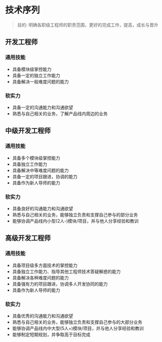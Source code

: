# 技术序列

 > 目的: 明确各职级工程师的职责范围，更好的完成工作，提高，成长与晋升
 
## 开发工程师
 
### 通用技能
 - 具备模块级掌控能力
 - 具备一定的独立工作能力
 - 具备解决一般难度问题的能力
 
 
### 软实力
 - 具备一定的沟通能力和沟通欲望
 - 熟悉与自己相关的业务，了解产品线内周边的业务
 
## 中级开发工程师

### 通用技能
 - 具备多个模块级掌控能力
 - 具备独立工作能力
 - 具备解决中等难度问题的能力
 - 具备一定的项目跟进，协调的能力
 - 具备作为新人导师的能力
 
 
 ### 软实力
 - 具备良好的沟通能力和沟通欲望
 - 熟悉与自己相关的业务，能够独立负责和支撑自己参与的部分业务
 - 能够协调产品线内小型(2人-)模块/项目，并与他人分享经验和教训
 
## 高级开发工程师

### 通用技能
 - 具备项目级多方面技术的掌控能力
 - 具备独立工作能力、指导其他工程师技术答疑解惑的能力
 - 具备解决各种难度问题的能力
 - 具备强有力的项目跟进，协调多人开发协同的能力
 - 具备作为新人导师的能力
 
 
 ### 软实力
 - 具备优秀的沟通能力和沟通欲望
 - 熟悉与自己相关的业务，能够独立负责和支撑自己参与的大部分业务
 - 能够协调产品线内中大型(5人+)模块/项目，并与他人分享经验和教训
 - 能够制定短期规划，并争取高于目标完成
